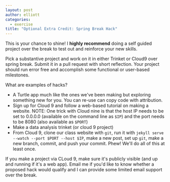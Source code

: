 ```yaml
---
layout: post
author: elliott
categories:
  - exercise
title: "Optional Extra Credit: Spring Break Hack"
---
```


This is your chance to shine!  I **highly recommend** doing a self guided project over the break to test out and reinforce your new skills.

Pick a substantive project and work on it in either Trinket or Cloud9 over spring break.  Submit it in a pull request with short reflection.  Your project should run error free and accomplish some functional or user-based milestones.

What are examples of hacks?

- A Turtle app much like the ones we've been making but exploring something new for you.  You can re-use can copy code with attribution.
- Sign up for Cloud 9 and follow a web-based tutorial on making a website.  NOTE: One trick with Cloud nine is that the host IP needs to be set to 0.0.0.0 (available on the command line as `$IP`) and the port needs to be 8080 (also available as `$PORT`)
- Make a data analysis trinket (or cloud 9 project)
- From Cloud 9, clone our class website with `git`, run it with `jekyll serve --watch --port $PORT --host $IP`, make a new post, set up `git`, make a new branch, commit, and push your commit.  Phew!  We'll do all of this at least once.

If you make a project via CLoud 9, make sure it's publicly visible (and up and running if it's a web app). Email me if you'd like to know whether a proposed hack would qualify and I can provide some limited email support over the break.